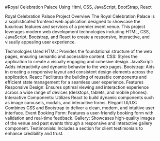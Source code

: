 #Royal Celebration Palace Using Html, CSS, JavaScript, BootStrap, React


Royal Celebration Palace
Project Overview
The Royal Celebration Palace is a sophisticated frontend web application designed to showcase the luxurious features and services of a premier event venue. This project leverages modern web development technologies including HTML, CSS, JavaScript, Bootstrap, and React to create a responsive, interactive, and visually appealing user experience.

Technologies Used
HTML: Provides the foundational structure of the web pages, ensuring semantic and accessible content.
CSS: Styles the application to create a visually engaging and cohesive design.
JavaScript: Adds interactivity and dynamic behavior to the web pages.
Bootstrap: Aids in creating a responsive layout and consistent design elements across the application.
React: Facilitates the building of reusable components and efficient state management for a seamless user experience.
Features
Responsive Design: Ensures optimal viewing and interaction experience across a wide range of devices (desktops, tablets, and mobile phones).
Interactive Components: Utilizes React to build dynamic components such as image carousels, modals, and interactive forms.
Elegant UI/UX: Combines CSS and Bootstrap to deliver a clean, modern, and intuitive user interface.
Event Booking Form: Features a user-friendly booking form with validation and real-time feedback.
Gallery: Showcases high-quality images of the venue and past events through a responsive and interactive gallery component.
Testimonials: Includes a section for client testimonials to enhance credibility and trust.
